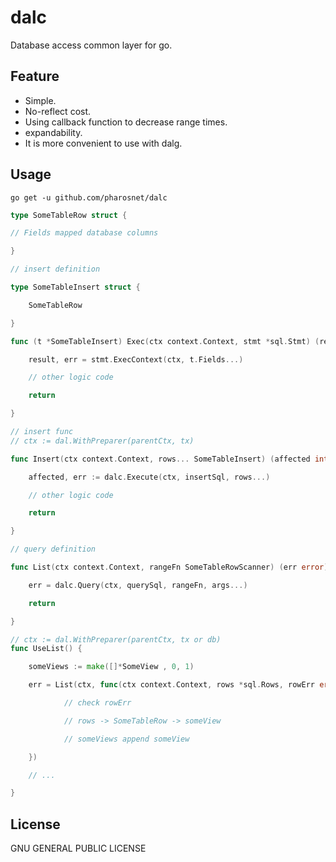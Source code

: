 # dalc
Database access common layer for go.

## Feature

- Simple.
- No-reflect cost.
- Using callback function to decrease range times.
- expandability.
- It is more convenient to use with dalg.

## Usage

`go get -u github.com/pharosnet/dalc`

```go
type SomeTableRow struct {

// Fields mapped database columns

}

// insert definition

type SomeTableInsert struct {

	SomeTableRow 

}

func (t *SomeTableInsert) Exec(ctx context.Context, stmt *sql.Stmt) (result sql.Result, err error) {

	result, err = stmt.ExecContext(ctx, t.Fields...)

	// other logic code

	return

}

// insert func
// ctx := dal.WithPreparer(parentCtx, tx)

func Insert(ctx context.Context, rows... SomeTableInsert) (affected int64, err error) {

	affected, err := dalc.Execute(ctx, insertSql, rows...)

	// other logic code

	return 

}

// query definition 

func List(ctx context.Context, rangeFn SomeTableRowScanner) (err error) {

	err = dalc.Query(ctx, querySql, rangeFn, args...)

	return

}

// ctx := dal.WithPreparer(parentCtx, tx or db)
func UseList() {

	someViews := make([]*SomeView , 0, 1)

	err = List(ctx, func(ctx context.Context, rows *sql.Rows, rowErr error) error {

			// check rowErr

			// rows -> SomeTableRow -> someView

			// someViews append someView

	})

	// ...

}
```

## License

GNU GENERAL PUBLIC LICENSE 